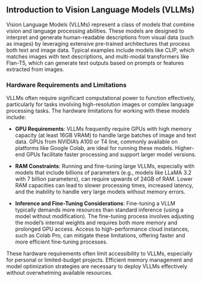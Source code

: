 
## Introduction to Vision Language Models (VLLMs)

Vision Language Models (VLLMs) represent a class of models that combine vision and language processing abilities.
These models are designed to interpret and generate human-readable descriptions from visual data (such as images) 
by leveraging extensive pre-trained architectures that process both text and image data. Typical examples include models 
like CLIP, which matches images with text descriptions, and multi-modal transformers like Flan-T5, which can generate 
text outputs based on prompts or features extracted from images.

### Hardware Requirements and Limitations

VLLMs often require significant computational power to function effectively, particularly for tasks involving high-resolution 
images or complex language processing tasks. The hardware limitations for working with these models include:

- **GPU Requirements**: 
  VLLMs frequently require GPUs with high memory capacity (at least 16GB VRAM) to handle large batches of image and text data. 
  GPUs from NVIDIA’s A100 or T4 line, commonly available on platforms like Google Colab, are ideal for running these models. 
  Higher-end GPUs facilitate faster processing and support larger model versions.

- **RAM Constraints**:
  Running and fine-tuning large VLLMs, especially with models that include billions of parameters (e.g., models like LLaMA 3.2 with 7 billion parameters), 
  can require upwards of 24GB of RAM. Lower RAM capacities can lead to slower processing times, increased latency, and the inability 
  to handle very large models without memory errors.

- **Inference and Fine-Tuning Considerations**:
  Fine-tuning a VLLM typically demands more resources than standard inference (using a model without modification). The fine-tuning process 
  involves adjusting the model’s internal weights and requires both more memory and prolonged GPU access. 
  Access to high-performance cloud instances, such as Colab Pro, can mitigate these limitations, offering faster and more efficient fine-tuning processes.

These hardware requirements often limit accessibility to VLLMs, especially for personal or limited-budget projects. 
Efficient memory management and model optimization strategies are necessary to deploy VLLMs effectively without overwhelming available resources.

